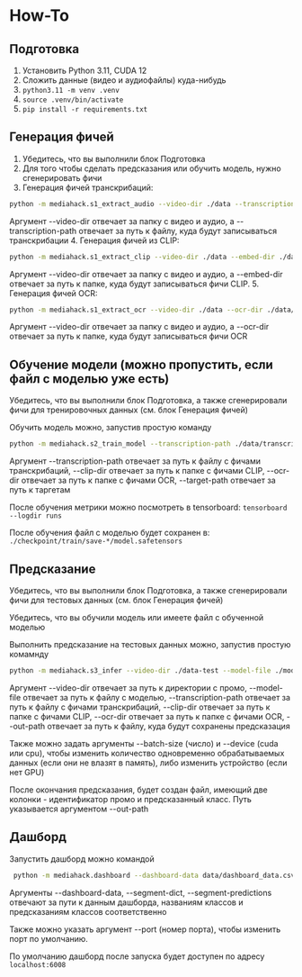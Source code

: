 # How-To

## Подготовка
1. Установить Python 3.11, CUDA 12
2. Сложить данные (видео и аудиофайлы) куда-нибудь 
3. `python3.11 -m venv .venv`
4. `source .venv/bin/activate`
5. `pip install -r requirements.txt`

## Генерация фичей
1. Убедитесь, что вы выполнили блок Подготовка
2. Для того чтобы сделать предсказания или обучить модель, нужно сгенерировать фичи
3. Генерация фичей транскрибаций:
```bash
python -m mediahack.s1_extract_audio --video-dir ./data --transcription-path ./data/transcriptions.csv
```
Аргумент --video-dir отвечает за папку с видео и аудио, а --transcription-path отвечает за путь к файлу, куда будут записываться транскрибации 
4. Генерация фичей из CLIP:
```bash
python -m mediahack.s1_extract_clip --video-dir ./data --embed-dir ./data/clip_embeddings
```
Аргумент --video-dir отвечает за папку с видео и аудио, а --embed-dir отвечает за путь к папке, куда будут записываться фичи CLIP.
5. Генерация фичей OCR:
```bash
python -m mediahack.s1_extract_ocr --video-dir ./data --ocr-dir ./data/ocr_data
```
Аргумент --video-dir отвечает за папку с видео и аудио, а --ocr-dir отвечает за путь к папке, куда будут записываться фичи OCR


## Обучение модели (можно пропустить, если файл с моделью уже есть)
Убедитесь, что вы выполнили блок Подготовка, а также сгенерировали фичи для тренировочных данных (см. блок Генерация фичей)

Обучить модель можно, запустив простую команду
```bash
python -m mediahack.s2_train_model --transcription-path ./data/transcriptions.csv --clip-dir ./data/clip_embeddings --ocr-dir ./data/ocr_data --target-path ./data/train_segments.csv
```
Аргумент --transcription-path отвечает за путь к файлу с фичами транскрибаций, --clip-dir отвечает за путь к папке с фичами CLIP, --ocr-dir отвечает за путь к папке с фичами OCR, --target-path отвечает за путь к таргетам

После обучения метрики можно посмотреть в tensorboard: `tensorboard --logdir runs`

После обучения файл с моделью будет сохранен в: `./checkpoint/train/save-*/model.safetensors`


## Предсказание
Убедитесь, что вы выполнили блок Подготовка, а также сгенерировали фичи для тестовых данных (см. блок Генерация фичей)

Убедитесь, что вы обучили модель или имеете файл с обученной моделью

Выполнить предсказание на тестовых данных можно, запустив простую комамнду
```bash
python -m mediahack.s3_infer --video-dir ./data-test --model-file ./model.safetensors --transcription-path ./data-test/transcriptions.csv --clip-dir ./data-test/clip_embeddings --ocr-dir ./data-test/ocr_data --out-path ./predict.csv
```
Аргумент --video-dir отвечает за путь к директории с промо, --model-file отвечает за путь к файлу с моделью, --transcription-path отвечает за путь к файлу с фичами транскрибаций, --clip-dir отвечает за путь к папке с фичами CLIP, --ocr-dir отвечает за путь к папке с фичами OCR, --out-path отвечает за путь к файлу, куда будут сохранены предсказация

Также можно задать аргументы --batch-size (число) и --device (cuda или cpu), чтобы изменить количество одновременно обрабатываемых данных (если они не влазят в память), либо изменить устройство (если нет GPU)

После окончания предсказания, будет создан файл, имеющий две колонки - идентификатор промо и предсказанный класс. Путь указывается аргументом --out-path


## Дашборд

Запустить дашборд можно командой
```bash
 python -m mediahack.dashboard --dashboard-data data/dashboard_data.csv --segment-dict data/segment_dict.xlsx --segment-predictions data/train_segments.csv
```
Аргументы --dashboard-data, --segment-dict, --segment-predictions отвечают за пути к данным дашборда, названиям классов и предсказаниям классов соответственно

Также можно указать аргумент --port (номер порта), чтобы изменить порт по умолчанию.

По умолчанию дашборд после запуска будет доступен по адресу `localhost:6008`
